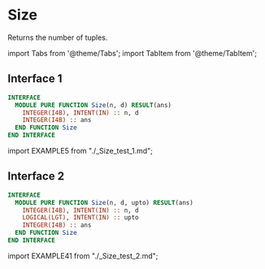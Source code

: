 # Size

Returns the number of tuples.

import Tabs from '@theme/Tabs';
import TabItem from '@theme/TabItem';

## Interface 1

<Tabs>

<TabItem value="interface" label="܀ Interface" default>

```fortran
INTERFACE
  MODULE PURE FUNCTION Size(n, d) RESULT(ans)
    INTEGER(I4B), INTENT(IN) :: n, d
    INTEGER(I4B) :: ans
  END FUNCTION Size
END INTERFACE
```

</TabItem>

<TabItem value="example" label="️܀ See example">

import EXAMPLE5 from "./_Size_test_1.md";

<EXAMPLE5 />

</TabItem>

<TabItem value="close" label="↢ ">

</TabItem>
</Tabs>

## Interface 2

<Tabs>
<TabItem value="interface" label="܀ Interface" default>

```fortran
INTERFACE
  MODULE PURE FUNCTION Size(n, d, upto) RESULT(ans)
    INTEGER(I4B), INTENT(IN) :: n, d
    LOGICAL(LGT), INTENT(IN) :: upto
    INTEGER(I4B) :: ans
  END FUNCTION Size
END INTERFACE
```

</TabItem>

<TabItem value="example" label="️܀ See example">

import EXAMPLE41 from "./_Size_test_2.md";

<EXAMPLE41 />

</TabItem>

<TabItem value="close" label="↢ ">

</TabItem>
</Tabs>
